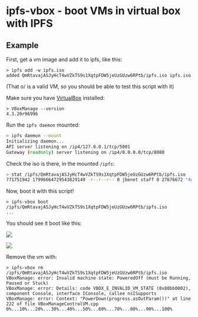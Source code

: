 # ipfs-vbox - boot VMs in virtual box with IPFS

## Example

First, get a vm image and add it to ipfs, like this:

```
> ipfs add -w ipfs.iso
added QmRtavajASJyHcT4wVZkTS9s1XqtpFDW5jeUzGUzw6RPtb/ipfs.iso ipfs.iso
```

(That o/ is a valid VM, so you should be able to test this script with it)

Make sure you have [VirtualBox](https://www.virtualbox.org/wiki/Downloads) installed:

```
> VBoxManage --version
4.3.20r96996
```

Run the `ipfs daemon` mounted:

```sh
> ipfs daemon --mount
Initializing daemon...
API server listening on /ip4/127.0.0.1/tcp/5001
Gateway (readonly) server listening on /ip4/0.0.0.0/tcp/8080
```

Check the iso is there, in the mounted `/ipfs`:

```sh
> stat /ipfs/QmRtavajASJyHcT4wVZkTS9s1XqtpFDW5jeUzGUzw6RPtb/ipfs.iso
771751942 17996664729543829149 -r--r--r-- 0 jbenet staff 0 27676672 "Aug 30 14:43:42 1754" "Aug 30 14:43:42 1754" "Aug 30 14:43:42 1754" "Aug 30 14:43:42 1754" 1048576 54056 0 /ipfs/QmRtavajASJyHcT4wVZkTS9s1XqtpFDW5jeUzGUzw6RPtb/ipfs.iso
```

Now, boot it with this script!

```
> ipfs-vbox boot /ipfs/QmRtavajASJyHcT4wVZkTS9s1XqtpFDW5jeUzGUzw6RPtb/ipfs.iso
...
```

You should see it boot like this:

![](http://gateway.ipfs.io/ipfs/QmT1LRQEXdaKdUwLct9Z4hSn6Gn5uKHfvT9K2uupYR9rvK/vbox.png)

![](http://gateway.ipfs.io/ipfs/QmZ3G1saxLiCCrhyua3tvq3ETDVbLvvm3mwBfrwga8s8M4/smile.gif)

Remove the vm with:

```
> ipfs-vbox rm /ipfs/QmRtavajASJyHcT4wVZkTS9s1XqtpFDW5jeUzGUzw6RPtb/ipfs.iso
VBoxManage: error: Invalid machine state: PoweredOff (must be Running, Paused or Stuck)
VBoxManage: error: Details: code VBOX_E_INVALID_VM_STATE (0x80bb0002), component Console, interface IConsole, callee nsISupports
VBoxManage: error: Context: "PowerDown(progress.asOutParam())" at line 222 of file VBoxManageControlVM.cpp
0%...10%...20%...30%...40%...50%...60%...70%...80%...90%...100%
```
